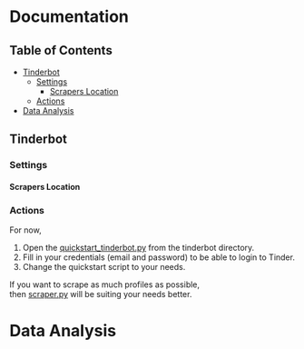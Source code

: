 # Documentation

<!-- TABLE OF CONTENTS -->
## Table of Contents

* [Tinderbot](#tinderbot)
  * [Settings](#settings)
    * [Scrapers Location](#scrapers-location)
  * [Actions](#actions)
* [Data Analysis](#data-analysis)

## Tinderbot
### Settings
#### Scrapers Location
### Actions
For now, 
1. Open the [quickstart_tinderbot.py](https://github.com/frederikme/TinderBot/blob/master/quickstart_tinderbot.py) from the tinderbot directory.
2. Fill in your credentials (email and password) to be able to login to Tinder.
3. Change the quickstart script to your needs.

If you want to scrape as much profiles as possible,</br>
then [scraper.py](https://github.com/frederikme/TinderBot/blob/master/scraper.py) will be suiting your needs better.

# Data Analysis
